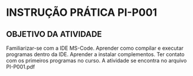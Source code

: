 # INSTRUÇÃO PRÁTICA PI-P001

## OBJETIVO DA ATIVIDADE

Familiarizar-se com a IDE MS-Code. Aprender como compilar e
executar programas dentro da IDE. Aprender a instalar
complementos. Ter contato com os primeiros programas no curso.
A atividade se encontra no arquivo PI-P001.pdf
